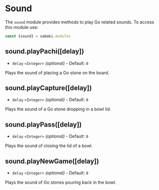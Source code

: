 # Sound

The `sound` module provides methods to play Go related sounds. To access this module use:

~~~js
const {sound} = sabaki.modules
~~~

## sound.playPachi([delay])

* `delay` `<Integer>` *(optional)* - Default: `0`

Plays the sound of placing a Go stone on the board.

## sound.playCapture([delay])

* `delay` `<Integer>` *(optional)* - Default: `0`

Plays the sound of a Go stone dropping in a bowl lid.

## sound.playPass([delay])

* `delay` `<Integer>` *(optional)* - Default: `0`

Plays the sound of closing the lid of a bowl.

## sound.playNewGame([delay])

* `delay` `<Integer>` *(optional)* - Default: `0`

Plays the sound of Go stones pouring back in the bowl.
